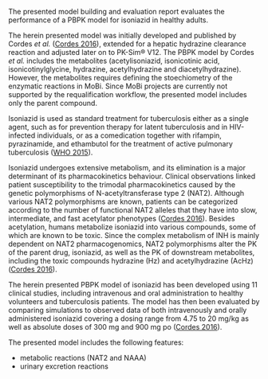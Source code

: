 The presented model building and evaluation report evaluates the performance of a PBPK model for isoniazid in healthy adults.

The herein presented model was initially developed and published by Cordes *et al.* ([Cordes 2016](#5-references)), extended for a hepatic hydrazine clearance reaction and adjusted later on to PK-Sim® V12. The PBPK model by Cordes *et al.* includes the metabolites (acetylisoniazid, isonicotinic acid, isonicotinylglycine, hydrazine, acetylhydrazine and diacetylhydrazine). However, the metabolites requires defining the stoechiometry of the enzymatic reactions in MoBi. Since MoBi projects are currently not supported by the requalification workflow, the presented model includes only the parent compound. 

Isoniazid is used as standard treatment for tuberculosis either as a single agent, such as for prevention therapy for latent tuberculosis and in HIV-infected individuals, or as a comedication together with rifampin, pyrazinamide, and ethambutol for the treatment of active pulmonary tuberculosis ([WHO 2015](#5-references)). 

Isoniazid undergoes extensive metabolism, and its elimination is a major determinant of its pharmacokinetics behaviour. Clinical observations linked patient susceptibility to the trimodal pharmacokinetics caused by the genetic polymorphisms of N-acetyltransferase type 2 (NAT2). Although various NAT2 polymorphisms are known, patients can be categorized according to the number of functional NAT2 alleles that they have into slow, intermediate, and fast acetylator phenotypes ([Cordes 2016](#5-references)). Besides acetylation, humans metabolize isoniazid into various compounds, some of which are known to be toxic. Since the complex metabolism of
INH is mainly dependent on NAT2 pharmacogenomics, NAT2 polymorphisms alter the PK of the parent drug, isoniazid, as well as the PK of downstream metabolites, including the toxic compounds hydrazine (Hz) and acetylhydrazine (AcHz)([Cordes 2016](#5-references)).

The herein presented PBPK model of isoniazid has been developed using 11 clinical studies, including intravenous and oral administration to healthy volunteers and tuberculosis patients. The model has then been evaluated by comparing simulations to observed data of both intravenously and orally administered isoniazid covering a dosing range from 4.75 to 20 mg/kg as well as absolute doses of 300 mg and 900 mg po ([Cordes 2016](#5-references)). 

The presented model includes the following features:

- metabolic reactions (NAT2 and NAAA)
- urinary excretion reactions

